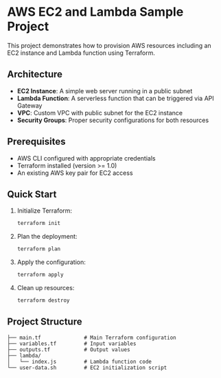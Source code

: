 # AWS EC2 and Lambda Sample Project

This project demonstrates how to provision AWS resources including an EC2 instance and Lambda function using Terraform.

## Architecture

- **EC2 Instance**: A simple web server running in a public subnet
- **Lambda Function**: A serverless function that can be triggered via API Gateway
- **VPC**: Custom VPC with public subnet for the EC2 instance
- **Security Groups**: Proper security configurations for both resources

## Prerequisites

- AWS CLI configured with appropriate credentials
- Terraform installed (version >= 1.0)
- An existing AWS key pair for EC2 access

## Quick Start

1. Initialize Terraform:
   ```bash
   terraform init
   ```

2. Plan the deployment:
   ```bash
   terraform plan
   ```

3. Apply the configuration:
   ```bash
   terraform apply
   ```

4. Clean up resources:
   ```bash
   terraform destroy
   ```

## Project Structure

```
├── main.tf              # Main Terraform configuration
├── variables.tf         # Input variables
├── outputs.tf           # Output values
├── lambda/
│   └── index.js         # Lambda function code
└── user-data.sh         # EC2 initialization script
```